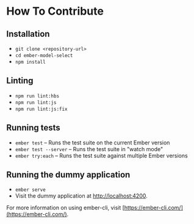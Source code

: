 # How To Contribute

## Installation

* `git clone <repository-url>`
* `cd ember-model-select`
* `npm install`

## Linting

* `npm run lint:hbs`
* `npm run lint:js`
* `npm run lint:js:fix`

## Running tests

* `ember test` – Runs the test suite on the current Ember version
* `ember test --server` – Runs the test suite in "watch mode"
* `ember try:each` – Runs the test suite against multiple Ember versions

## Running the dummy application

* `ember serve`
* Visit the dummy application at [http://localhost:4200](http://localhost:4200).

For more information on using ember-cli, visit [https://ember-cli.com/](https://ember-cli.com/).
